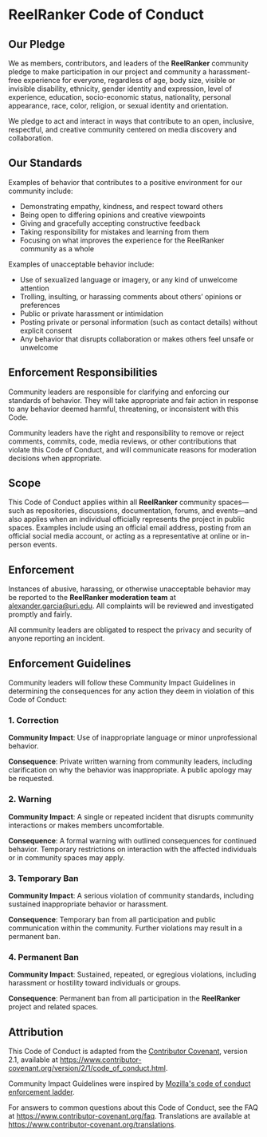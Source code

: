 # ReelRanker Code of Conduct

## Our Pledge

We as members, contributors, and leaders of the **ReelRanker** community pledge to make participation in our project and community a harassment-free experience for everyone, regardless of age, body size, visible or invisible disability, ethnicity, gender identity and expression, level of experience, education, socio-economic status, nationality, personal appearance, race, color, religion, or sexual identity and orientation.

We pledge to act and interact in ways that contribute to an open, inclusive, respectful, and creative community centered on media discovery and collaboration.

## Our Standards

Examples of behavior that contributes to a positive environment for our community include:

* Demonstrating empathy, kindness, and respect toward others  
* Being open to differing opinions and creative viewpoints  
* Giving and gracefully accepting constructive feedback  
* Taking responsibility for mistakes and learning from them  
* Focusing on what improves the experience for the ReelRanker community as a whole  

Examples of unacceptable behavior include:

* Use of sexualized language or imagery, or any kind of unwelcome attention  
* Trolling, insulting, or harassing comments about others’ opinions or preferences  
* Public or private harassment or intimidation  
* Posting private or personal information (such as contact details) without explicit consent  
* Any behavior that disrupts collaboration or makes others feel unsafe or unwelcome  

## Enforcement Responsibilities

Community leaders are responsible for clarifying and enforcing our standards of behavior. They will take appropriate and fair action in response to any behavior deemed harmful, threatening, or inconsistent with this Code.

Community leaders have the right and responsibility to remove or reject comments, commits, code, media reviews, or other contributions that violate this Code of Conduct, and will communicate reasons for moderation decisions when appropriate.

## Scope

This Code of Conduct applies within all **ReelRanker** community spaces—such as repositories, discussions, documentation, forums, and events—and also applies when an individual officially represents the project in public spaces. Examples include using an official email address, posting from an official social media account, or acting as a representative at online or in-person events.

## Enforcement

Instances of abusive, harassing, or otherwise unacceptable behavior may be reported to the **ReelRanker moderation team** at alexander.garcia@uri.edu. All complaints will be reviewed and investigated promptly and fairly.

All community leaders are obligated to respect the privacy and security of anyone reporting an incident.

## Enforcement Guidelines

Community leaders will follow these Community Impact Guidelines in determining the consequences for any action they deem in violation of this Code of Conduct:

### 1. Correction

**Community Impact**: Use of inappropriate language or minor unprofessional behavior.

**Consequence**: Private written warning from community leaders, including clarification on why the behavior was inappropriate. A public apology may be requested.

### 2. Warning

**Community Impact**: A single or repeated incident that disrupts community interactions or makes members uncomfortable.

**Consequence**: A formal warning with outlined consequences for continued behavior. Temporary restrictions on interaction with the affected individuals or in community spaces may apply.

### 3. Temporary Ban

**Community Impact**: A serious violation of community standards, including sustained inappropriate behavior or harassment.

**Consequence**: Temporary ban from all participation and public communication within the community. Further violations may result in a permanent ban.

### 4. Permanent Ban

**Community Impact**: Sustained, repeated, or egregious violations, including harassment or hostility toward individuals or groups.

**Consequence**: Permanent ban from all participation in the **ReelRanker** project and related spaces.

## Attribution

This Code of Conduct is adapted from the [Contributor Covenant][homepage], version 2.1, available at https://www.contributor-covenant.org/version/2/1/code_of_conduct.html.

Community Impact Guidelines were inspired by [Mozilla's code of conduct enforcement ladder][Mozilla CoC].

For answers to common questions about this Code of Conduct, see the FAQ at https://www.contributor-covenant.org/faq. Translations are available at https://www.contributor-covenant.org/translations.

[homepage]: https://www.contributor-covenant.org  
[Mozilla CoC]: https://github.com/mozilla/diversity  
